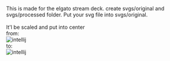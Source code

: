 This is made for the elgato stream deck.
create svgs/original and svgs/processed folder. Put your svg file into svgs/original.<br/>
<br/>
It'l be scaled and put into center<br/>
from:<br/>
![intellij](https://github.com/user-attachments/assets/7811dacd-9174-43d0-b272-59dbfc0d9792)<br/>
to:<br/>
![intellij](https://github.com/user-attachments/assets/fcaa70e9-9588-43fe-be01-116281178284)<br/>
